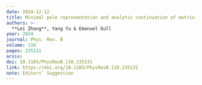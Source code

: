 ```yaml
---
date: 2024-12-12
title: Minimal pole representation and analytic continuation of matrix-valued correlation functions
authors: >-
  **Lei Zhang**, Yang Yu & Emanuel Gull
year: 2024
journal: Phys. Rev. B
volume: 110
pages: 235131
arxiv:
doi: 10.1103/PhysRevB.110.235131
link: https://doi.org/10.1103/PhysRevB.110.235131
note: Editors’ Suggestion
---
```

